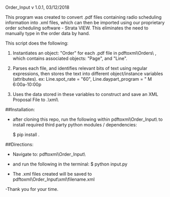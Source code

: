 Order_Input
v 1.0.1, 03/12/2018

This program was created to convert .pdf files containing radio scheduling information into .xml files, which can then be imported using our proprietary order scheduling software - Strata VIEW.
This eliminates the need to manually type in the order data by hand.


This script does the following:
1. Instantiates an object: "Order"  for each .pdf file in pdftoxml\\Orders\\ , which contains associated objects: "Page", and "Line".

2. Parses each file, and identifies relevant bits of text using regular expressions, then stores the text into different object/instance variables (attributes).
	ex:
		Line.spot_rate = "60",
		Line.daypart_program = " M 6:00a-10:00p

3. Uses the data stored in these variables to construct and save an XML Proposal File to .\\xml\\ 


##Installation:
- after cloning this repo, run the following within pdftoxml\\Order_Input\\ to install required third party python modules / dependencies:

	$ pip install .

##Directions:

- Navigate to:
	pdftoxml\\Order_Input\\
	
- and run the following in the terminal:
		$ python input.py
		
- The .xml files created will be saved to pdftoxml\\Order_Input\\xml\\filename.xml

-Thank you for your time. 
 

